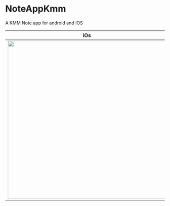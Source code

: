 # NoteAppKmm

A KMM Note app for android and IOS

| iOs | android |
|--|--|
| <image src="https://user-images.githubusercontent.com/38915569/230253989-d2cc6d48-72fc-47bc-b9b6-8e76b1ac3ab0.png" width=500> | <image src="https://user-images.githubusercontent.com/38915569/230253714-536df884-f56e-45c5-95b7-6f3556a7d490.png" width=500> |
